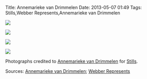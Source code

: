 Title: Annemarieke van Drimmelen
Date: 2013-05-07 01:49
Tags: Stills,Webber Represents,Annemarieke van Drimmelen


![](/images/webber-333-w1200-h800-q80.jpg)
 
![](/images/webber-326-w1200-h800-q80.jpg)
 
![](/images/webber-336-w1200-h800-q80.jpg)
 

 ![](/images/annemarieke_1.jpg)
 

Photographs credited to [Annemarieke van Drimmelen](http://www.annemariekevandrimmelen.com/) for [Stills](http://www.stills.eu/).
 

Sources: [Annemarieke van Drimmelen](http://www.annemariekevandrimmelen.com/); [Webber Represents](http://www.webberrepresents.com/artists/annemariekevandrimmelen/)
